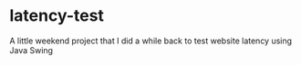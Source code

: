 latency-test
============

A little weekend project that I did a while back to test website latency using Java Swing
